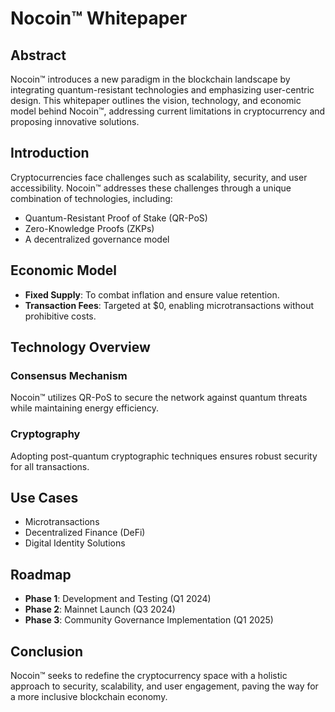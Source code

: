 # Nocoin™ Whitepaper

## Abstract
Nocoin™ introduces a new paradigm in the blockchain landscape by integrating quantum-resistant technologies and emphasizing user-centric design. This whitepaper outlines the vision, technology, and economic model behind Nocoin™, addressing current limitations in cryptocurrency and proposing innovative solutions.

## Introduction
Cryptocurrencies face challenges such as scalability, security, and user accessibility. Nocoin™ addresses these challenges through a unique combination of technologies, including:
- Quantum-Resistant Proof of Stake (QR-PoS)
- Zero-Knowledge Proofs (ZKPs)
- A decentralized governance model

## Economic Model
- **Fixed Supply**: To combat inflation and ensure value retention.
- **Transaction Fees**: Targeted at $0, enabling microtransactions without prohibitive costs.

## Technology Overview
### Consensus Mechanism
Nocoin™ utilizes QR-PoS to secure the network against quantum threats while maintaining energy efficiency.

### Cryptography
Adopting post-quantum cryptographic techniques ensures robust security for all transactions.

## Use Cases
- Microtransactions
- Decentralized Finance (DeFi)
- Digital Identity Solutions

## Roadmap
- **Phase 1**: Development and Testing (Q1 2024)
- **Phase 2**: Mainnet Launch (Q3 2024)
- **Phase 3**: Community Governance Implementation (Q1 2025)

## Conclusion
Nocoin™ seeks to redefine the cryptocurrency space with a holistic approach to security, scalability, and user engagement, paving the way for a more inclusive blockchain economy.
